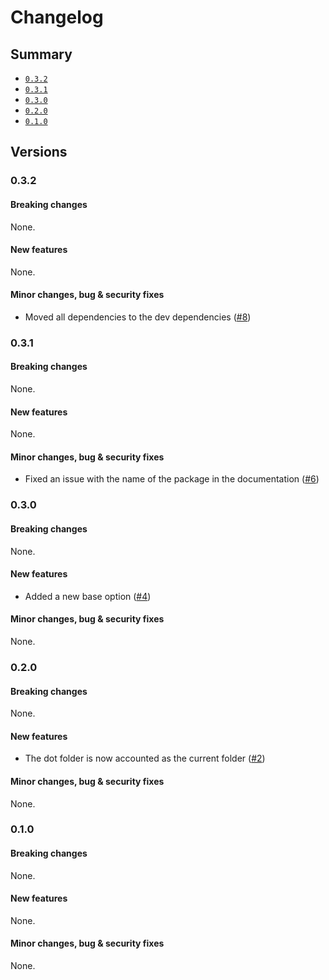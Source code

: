 # Changelog

## Summary

- [`0.3.2`](#032)
- [`0.3.1`](#031)
- [`0.3.0`](#030)
- [`0.2.0`](#020)
- [`0.1.0`](#010)

## Versions

### 0.3.2

#### Breaking changes

None.

#### New features

None.

#### Minor changes, bug & security fixes

- Moved all dependencies to the dev dependencies ([#8](https://github.com/aminnairi/serve/pull/8))

### 0.3.1

#### Breaking changes

None.

#### New features

None.

#### Minor changes, bug & security fixes

- Fixed an issue with the name of the package in the documentation ([#6](https://github.com/aminnairi/serve/pull/6))

### 0.3.0

#### Breaking changes

None.

#### New features

-  Added a new base option ([#4](https://github.com/aminnairi/serve/pull/4))

#### Minor changes, bug & security fixes

None.

### 0.2.0

#### Breaking changes

None.

#### New features

- The dot folder is now accounted as the current folder ([#2](https://github.com/aminnairi/serve/pull/2))

#### Minor changes, bug & security fixes

None.

### 0.1.0

#### Breaking changes

None.

#### New features

None.

#### Minor changes, bug & security fixes

None.
